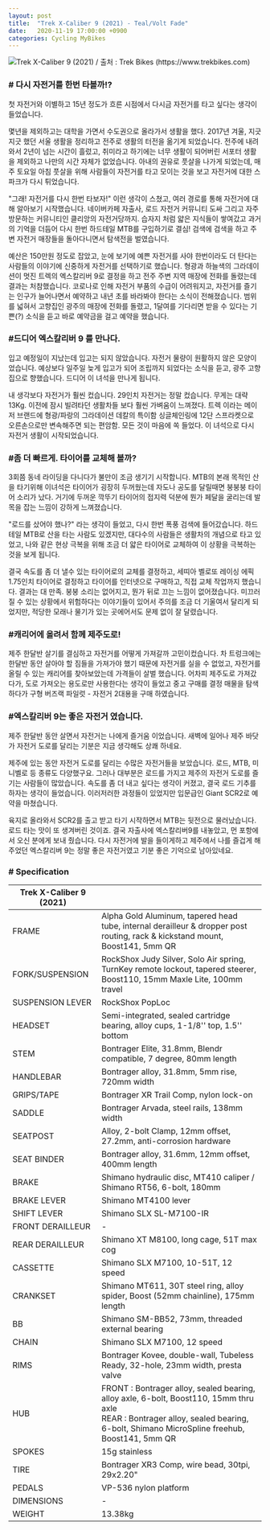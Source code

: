 ```yaml
---
layout: post
title:  "Trek X-Caliber 9 (2021) - Teal/Volt Fade"
date:   2020-11-19 17:00:00 +0900
categories: Cycling MyBikes
---
```

![Trek X-Caliber 9 (2021) / 출처 : Trek Bikes (https://www.trekbikes.com)](../assets/img/2020-11-19/xcaliber9.png)

### # 다시 자전거를 한번 타볼까!?

첫 자전거와 이별하고 15년 정도가 흐른 시점에서 다시금 자전거를 타고 싶다는 생각이 들었습니다.



몇년을 제외하고는 대학을 가면서 수도권으로 올라가서 생활을 했다. 2017년 겨울, 지긋지긋 했던 서울 생활을 정리하고 전주로 생활의 터전을 옮기게 되었습니다. 전주에 내려와서 2년이 넘는 시간이 흘렀고, 취미라고 하기에는 너무 생활이 되어버린 서포터 생활을 제외하고 나만의 시간 자체가 없었습니다. 아내의 권유로 풋살을 나가게 되었는데, 매주 토요일 아침 풋살을 위해 사람들이 자전거를 타고 모이는 것을 보고 자전거에 대한 스파크가 다시 튀었습니다.



"그래! 자전거를 다시 한번 타보자!" 이런 생각이 스쳤고, 여러 경로를 통해 자전거에 대해 알아보기 시작했습니다. 네이버카페 자출사, 로드 자전거 커뮤니티 도싸 그리고 자주 방문하는 커뮤니티인 클리앙의 자전거당까지. 습자지 처럼 얇은 지식들이 쌓여갔고 과거의 기억을 더듬어 다시 한번 하드테일 MTB를 구입하기로 결심! 검색에 검색을 하고 주변 자전거 매장들을 돌아다니면서 탐색전을 벌였습니다.



예산은 150만원 정도로 잡았고, 눈에 보기에 예쁜 자전거를 사야 한번이라도 더 탄다는 사람들의 이야기에 신중하게 자전거를 선택하기로 했습니다. 형광과 하늘색의 그라데이션이 멋진 트렉의 엑스칼리버 9로 결정을 하고 전주 주변 지역 매장에 전화를 돌렸는데 결과는 처참했습니다. 코로나로 인해 자전거 부품의 수급이 어려워지고, 자전거를 즐기는 인구가 늘어나면서 예약하고 내년 초를 바라봐야 한다는 소식이 전해졌습니다. 범위를 넓혀서 고향집인 광주의 매장에 전화를 돌렸고, 1달여를 기다리면 받을 수 있다는 기쁜(?) 소식을 듣고 바로 예약금을 걸고 예약을 했습니다.




### #드디어 엑스칼리버 9 를 만나다.

입고 예정일이 지났는데 입고는 되지 않았습니다. 자전거 물량이 원활하지 않은 모양이었습니다. 예상보다 일주일 늦게 입고가 되어 조립까지 되었다는 소식을 듣고, 광주 고향집으로 향했습니다. 드디어 이 녀석을 만나게 됩니다.



내 생각보다 자전거가 훨씬 컸습니다. 29인치 자전거는 정말 컸습니다. 무게는 대략 13Kg. 이전에 잠시 빌려타던 생활차들 보다 훨씬 가벼움이 느껴졌다. 트렉 이라는 메이저 브랜드에 형광/파랑의 그라데이션 데칼의 특이함 싱글체인링에 12단 스프라켓으로 오른손으로만 변속해주면 되는 편암함. 모든 것이 마음에 쏙 들었다. 이 녀석으로 다시 자전거 생활이 시작되었습니다.



### #좀 더 빠르게. 타이어를 교체해 볼까?

3회쯤 동네 라이딩을 다니다가 불만이 조금 생기기 시작합니다. MTB의 본래 목적인 산을 타기위해 이녀석은 타이어가 굉장히 두꺼웠는데 자도나 공도를 달릴때면 붕붕붕 타이어 소리가 났다. 거기에 두꺼운 깍뚜기 타이어의 접지력 덕분에 뭔가 페달을 굴리는데 발목을 잡는 느낌이 강하게 느껴졌습니다.



"로드를 샀어야 했나?" 라는 생각이 들었고, 다시 한번 폭풍 검색에 들어갔습니다. 하드테일 MTB로 산을 타는 사람도 있겠지만, 대다수의 사람들은 생활차의 개념으로 타고 있었고, 나와 같은 현상 극복을 위해 조금 더 얇은 타이어로 교체하여 이 상황을 극복하는 것을 보게 됩니다.



결국 속도를 좀 더 낼수 있는 타이어로의 교체를 결정하고, 세띠아 벨로또 레이싱 에픽 1.75인치 타이어로 결정하고 타이어를 인터넷으로 구매하고, 직접 교체 작업까지 했습니다. 결과는 대 만족. 붕붕 소리는 없어지고, 뭔가 뒤로 끄는 느낌이 없어졌습니다. 미끄러질 수 있는 상황에서 위험하다는 이야기들이 있어서 주의를 조금 더 기울여서 달리게 되었지만, 적당한 모래나 물기가 있는 곳에어서도 문제 없이 잘 달렸습니다.



### #캐리어에 올려서 함께 제주도로!

제주 한달반 살기를 결심하고 자전거를 어떻게 가져갈까 고민이컸습니다. 차 트렁크에는 한달반 동안 살아야 할 짐들을 가져가야 했기 때문에 자전거를 실을 수 없었고, 자전거를 올릴 수 있는 캐리어를 찾아보았는데 가격들이 살벌 했습니다. 어차피 제주도로 가져갔다가, 도로 가져오는 용도로만 사용한다는 생각이 들었고 중고 구매를 결정 매물을 탐색하다가 구형 버즈랙 파일럿 - 자전거 2대용을 구매 하였습니다.



### #엑스칼리버 9는 좋은 자전거 였습니다.

제주 한달반 동안 살면서 자전거는 나에게 즐거움 이었습니다. 새벽에 일어나 제주 바닷가 자전거 도로를 달리는 기분은 지금 생각해도 상쾌 하네요.



제주에 있는 동안 자전거 도로를 달리는 수많은 자전거들을 보았습니다. 로드, MTB, 미니벨로 등 종류도 다양했구요. 그러나 대부분은 로드를 가지고 제주의 자전거 도로를 즐기는 사람들이 많았습니다. 속도를 좀 더 내고 싶다는 생각이 커졌고, 결국 로드 기추를 하자는 생각이 들었습니다. 이러저러한 과정들이 있었지만 입문급인 Giant SCR2로 예약을 마쳤습니다.



육지로 올라와서 SCR2를 출고 받고 타기 시작하면서 MTB는 뒷전으로 물러났습니다. 로드 타는 맛이 또 생겨버린 것이죠. 결국 자출사에 엑스칼리버9를 내놓았고, 먼 포항에서 오신 분에게 보내 줬습니다. 다시 자전거에 발을 들이게하고 제주에서 나를 즐겁게 해주었던 엑스칼리버 9는 정말 좋은 자전거였고 기분 좋은 기억으로 남아있네요.



### # Specification

| **Trek X-Caliber 9 (2021)** |                                                                                                                                                                                         |
|-----------------------------|-----------------------------------------------------------------------------------------------------------------------------------------------------------------------------------------|
| FRAME                       | Alpha Gold Aluminum, tapered head tube, internal derailleur & dropper post routing, rack & kickstand mount, Boost141, 5mm QR                                                            |
| FORK/SUSPENSION             | RockShox Judy Silver, Solo Air spring, TurnKey remote lockout, tapered steerer, Boost110, 15mm Maxle Lite, 100mm travel                                                                 |
| SUSPENSION LEVER            | RockShox PopLoc                                                                                                                                                                         |
| HEADSET                     | Semi-integrated, sealed cartridge bearing, alloy cups, 1-1/8'' top, 1.5'' bottom                                                                                                        |
| STEM                        | Bontrager Elite, 31.8mm, Blendr compatible, 7 degree, 80mm length                                                                                                                       |
| HANDLEBAR                   | Bontrager alloy, 31.8mm, 5mm rise, 720mm width                                                                                                                                          |
| GRIPS/TAPE                  | Bontrager XR Trail Comp, nylon lock-on                                                                                                                                                  |
| SADDLE                      | Bontrager Arvada, steel rails, 138mm width                                                                                                                                              |
| SEATPOST                    | Alloy, 2-bolt Clamp, 12mm offset, 27.2mm, anti-corrosion hardware                                                                                                                       |
| SEAT BINDER                 | Bontrager alloy, 31.6mm, 12mm offset, 400mm length                                                                                                                                      |
| BRAKE                       | Shimano hydraulic disc, MT410 caliper / Shimano RT56, 6-bolt, 180mm                                                                                                                     |
| BRAKE LEVER                 | Shimano MT4100 lever                                                                                                                                                                    |
| SHIFT LEVER                 | Shimano SLX SL-M7100-IR                                                                                                                                                                 |
| FRONT DERAILLEUR            | \-                                                                                                                                                                                      |
| REAR DERAILLEUR             | Shimano XT M8100, long cage, 51T max cog                                                                                                                                                |
| CASSETTE                    | Shimano SLX M7100, 10-51T, 12 speed                                                                                                                                                     |
| CRANKSET                    | Shimano MT611, 30T steel ring, alloy spider, Boost (52mm chainline), 175mm length                                                                                                       |
| BB                          | Shimano SM-BB52, 73mm, threaded external bearing                                                                                                                                        |
| CHAIN                       | Shimano SLX M7100, 12 speed                                                                                                                                                             |
| RIMS                        | Bontrager Kovee, double-wall, Tubeless Ready, 32-hole, 23mm width, presta valve                                                                                                         |
| HUB                         | FRONT : Bontrager alloy, sealed bearing, alloy axle, 6-bolt, Boost110, 15mm thru axle<br/>REAR : Bontrager alloy, sealed bearing, 6-bolt, Shimano MicroSpline freehub, Boost141, 5mm QR |
| SPOKES                      | 15g stainless                                                                                                                                                                           |
| TIRE                        | Bontrager XR3 Comp, wire bead, 30tpi, 29x2.20"                                                                                                                                          |
| PEDALS                      | VP-536 nylon platform                                                                                                                                                                   |
| DIMENSIONS                  | \-                                                                                                                                                                                      |
| WEIGHT                      | 13.38kg                                                                                                                                                                                 |